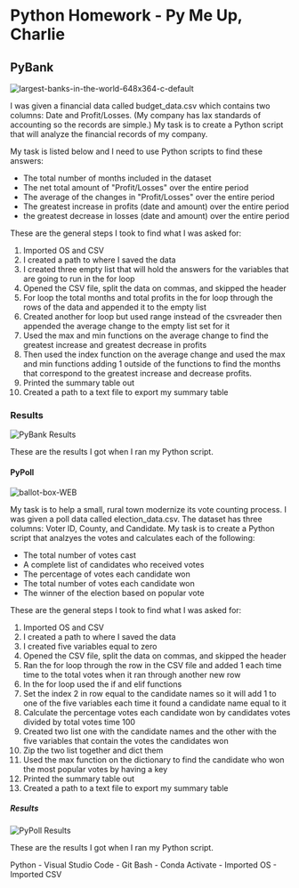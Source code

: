 # Python Homework - Py Me Up, Charlie

## PyBank
![largest-banks-in-the-world-648x364-c-default](https://user-images.githubusercontent.com/60836219/94639363-df4f6280-0290-11eb-9281-6a53825f46e1.jpg)

I was given a financial data called budget_data.csv which contains two columns: Date and Profit/Losses. (My company has lax standards of accounting so the records are simple.) My task is to create a Python script that will analyze the financial records of my company.

My task is listed below and I need to use Python scripts to find these answers:

* The total number of months included in the dataset
* The net total amount of "Profit/Losses" over the entire period
* The average of the changes in "Profit/Losses" over the entire period
* The greatest increase in profits (date and amount) over the entire period
* the greatest decrease in losses (date and amount) over the entire period

These are the general steps I took to find what I was asked for:

1. Imported OS and CSV
2. I created a path to where I saved the data
3. I created three empty list that will hold the answers for the variables that are going to run in the for loop
4. Opened the CSV file, split the data on commas, and skipped the header
5. For loop the total months and total profits in the for loop through the rows of the data and appended it to the empty list
6. Created another for loop but used range instead of the csvreader then appended the average change to the empty list set for it
7. Used the max and min functions on the average change to find the greatest increase and greatest decrease in profits 
8. Then used the index function on the average change and used the max and min functions adding 1 outside of the functions to find the months that correspond to the greatest increase and decrease profits.
9. Printed the summary table out
10. Created a path to a text file to export my summary table 

### Results

![PyBank Results](https://user-images.githubusercontent.com/60836219/94640894-af09c300-0294-11eb-927a-4709bb08f5de.PNG)

These are the results I got when I ran my Python script. 

#### PyPoll
![ballot-box-WEB](https://user-images.githubusercontent.com/60836219/94639378-e5454380-0290-11eb-88f9-38e8d399b34e.jpg)

My task is to help a small, rural town modernize its vote counting process. I was given a poll data called election_data.csv. The dataset has three columns: Voter ID, County, and Candidate. My task is to create a Python script that analzyes the votes and calculates each of the following:

* The total number of votes cast
* A complete list of candidates who received votes
* The percentage of votes each candidate won
* The total number of votes each candidate won
* The winner of the election based on popular vote

These are the general steps I took to find what I was asked for:

1. Imported OS and CSV
2. I created a path to where I saved the data
3. I created five variables equal to zero
4. Opened the CSV file, split the data on commas, and skipped the header
5. Ran the for loop through the row in the CSV file and added 1 each time time to the total votes when it ran through another new row
6. In the for loop used the if and elif functions 
7. Set the index 2 in row equal to the candidate names so it will add 1 to one of the five variables each time it found a candidate name equal to it
8. Calculate the percentage votes each candidate won by candidates votes divided by total votes time 100
9. Created two list one with the candidate names and the other with the five variables that contain the votes the candidates won
10. Zip the two list together and dict them
11. Used the max function on the dictionary to find the candidate who won the most popular votes by having a key
12. Printed the summary table out
13. Created a path to a text file to export my summary table 

##### Results

![PyPoll Results](https://user-images.githubusercontent.com/60836219/94641000-ed06e700-0294-11eb-81cf-a2be6406ff24.PNG)

These are the results I got when I ran my Python script.


Python - Visual Studio Code - Git Bash - Conda Activate - Imported OS - Imported CSV
